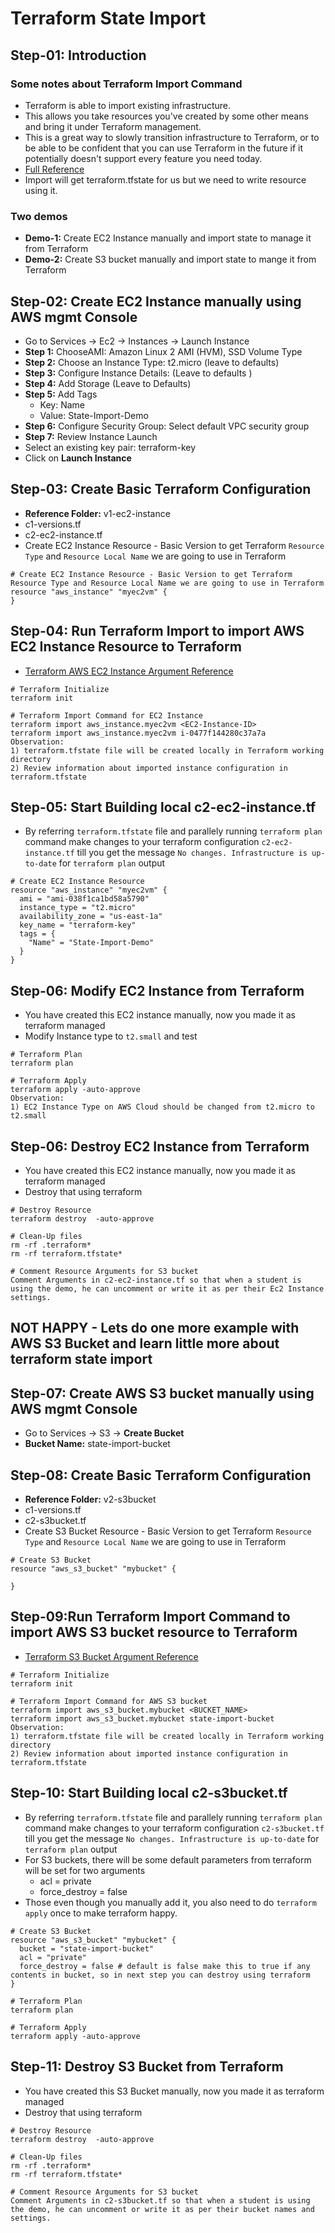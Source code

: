 # Terraform State Import

## Step-01: Introduction
### Some notes about Terraform Import Command
- Terraform is able to import existing infrastructure. 
- This allows you take resources you've created by some other means and bring it under Terraform management.
- This is a great way to slowly transition infrastructure to Terraform, or to be able to be confident that you can use Terraform in the future if it potentially doesn't support every feature you need today.
- [Full Reference](https://www.terraform.io/docs/cli/import/index.html)
- Import will get terraform.tfstate for us but we need to write resource using it. 
### Two demos
- **Demo-1:** Create EC2 Instance manually and import state to manage it from Terraform
- **Demo-2:** Create S3 bucket manually and import state to mange it from Terraform


## Step-02: Create EC2 Instance manually using AWS mgmt Console
- Go to  Services -> Ec2 -> Instances -> Launch Instance
- **Step 1:** ChooseAMI: Amazon Linux 2 AMI (HVM), SSD Volume Type
- **Step 2:** Choose an Instance Type: t2.micro (leave to defaults)
- **Step 3:** Configure Instance Details: (Leave to defaults )
- **Step 4:** Add Storage (Leave to Defaults)
- **Step 5:** Add Tags
  - Key: Name
  - Value: State-Import-Demo
- **Step 6:** Configure Security Group: Select default VPC security group
- **Step 7:** Review Instance Launch
- Select an existing key pair: terraform-key
- Click on **Launch Instance**


## Step-03: Create Basic Terraform Configuration
- **Reference Folder:** v1-ec2-instance
- c1-versions.tf
- c2-ec2-instance.tf
- Create EC2 Instance Resource - Basic Version to get Terraform `Resource Type` and `Resource Local Name` we are going to use in Terraform
```t
# Create EC2 Instance Resource - Basic Version to get Terraform Resource Type and Resource Local Name we are going to use in Terraform
resource "aws_instance" "myec2vm" {
}
```

## Step-04: Run Terraform Import to import AWS EC2 Instance Resource to Terraform
- [Terraform AWS EC2 Instance Argument Reference](https://registry.terraform.io/providers/hashicorp/aws/latest/docs/resources/instance#argument-reference)
```t
# Terraform Initialize
terraform init

# Terraform Import Command for EC2 Instance
terraform import aws_instance.myec2vm <EC2-Instance-ID>
terraform import aws_instance.myec2vm i-0477f144280c37a7a
Observation:
1) terraform.tfstate file will be created locally in Terraform working directory
2) Review information about imported instance configuration in terraform.tfstate
```

## Step-05: Start Building local c2-ec2-instance.tf
- By referring `terraform.tfstate` file and parallely running `terraform plan` command make changes to your terraform configuration `c2-ec2-instance.tf` till you get the message `No changes. Infrastructure is up-to-date` for `terraform plan` output
```t
# Create EC2 Instance Resource 
resource "aws_instance" "myec2vm" {
  ami = "ami-038f1ca1bd58a5790"
  instance_type = "t2.micro"
  availability_zone = "us-east-1a"
  key_name = "terraform-key"
  tags = {
    "Name" = "State-Import-Demo"
  }
}
```
## Step-06: Modify EC2 Instance from Terraform
- You have created this EC2 instance manually, now you made it as terraform managed 
- Modify Instance type to `t2.small` and test
```t
# Terraform Plan
terraform plan

# Terraform Apply
terraform apply -auto-approve
Observation:
1) EC2 Instance Type on AWS Cloud should be changed from t2.micro to t2.small
```

## Step-06: Destroy EC2 Instance from Terraform 
- You have created this EC2 instance manually, now you made it as terraform managed
- Destroy that using terraform
```t
# Destroy Resource
terraform destroy  -auto-approve

# Clean-Up files
rm -rf .terraform*
rm -rf terraform.tfstate*

# Comment Resource Arguments for S3 bucket
Comment Arguments in c2-ec2-instance.tf so that when a student is using the demo, he can uncomment or write it as per their Ec2 Instance settings.
```
## NOT HAPPY - Lets do one more example with AWS S3 Bucket and learn little more about terraform state import


## Step-07: Create AWS S3 bucket manually using AWS mgmt Console
- Go to  Services -> S3 -> **Create Bucket**
- **Bucket Name:** state-import-bucket


## Step-08: Create Basic Terraform Configuration
- **Reference Folder:** v2-s3bucket
- c1-versions.tf
- c2-s3bucket.tf
- Create S3 Bucket Resource - Basic Version to get Terraform `Resource Type` and `Resource Local Name` we are going to use in Terraform
```t
# Create S3 Bucket
resource "aws_s3_bucket" "mybucket" {

}
```
## Step-09:Run Terraform Import Command to import AWS S3 bucket resource to Terraform
- [Terraform S3 Bucket Argument Reference](https://registry.terraform.io/providers/hashicorp/aws/latest/docs/resources/s3_bucket#argument-reference)
```t
# Terraform Initialize
terraform init

# Terraform Import Command for AWS S3 bucket
terraform import aws_s3_bucket.mybucket <BUCKET_NAME>
terraform import aws_s3_bucket.mybucket state-import-bucket
Observation:
1) terraform.tfstate file will be created locally in Terraform working directory
2) Review information about imported instance configuration in terraform.tfstate
```

## Step-10: Start Building local c2-s3bucket.tf
- By referring `terraform.tfstate` file and parallely running `terraform plan` command make changes to your terraform configuration `c2-s3bucket.tf` till you get the message `No changes. Infrastructure is up-to-date` for `terraform plan` output
- For S3 buckets, there will be some default parameters from terraform will be set for two arguments
  - acl =  private
  - force_destroy = false
- Those even though you manually add it, you also need to do `terraform apply` once to make terraform happy.
```t
# Create S3 Bucket
resource "aws_s3_bucket" "mybucket" {
  bucket = "state-import-bucket"
  acl = "private" 
  force_destroy = false # default is false make this to true if any contents in bucket, so in next step you can destroy using terraform
}

# Terraform Plan
terraform plan

# Terraform Apply
terraform apply -auto-approve
```


## Step-11: Destroy S3 Bucket from Terraform 
- You have created this S3 Bucket manually, now you made it as terraform managed
- Destroy that using terraform
```t
# Destroy Resource
terraform destroy  -auto-approve

# Clean-Up files
rm -rf .terraform*
rm -rf terraform.tfstate*

# Comment Resource Arguments for S3 bucket
Comment Arguments in c2-s3bucket.tf so that when a student is using the demo, he can uncomment or write it as per their bucket names and settings.
```
